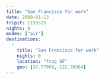 ```yaml
---
title: "San Francisco for work"
date: 2009-01-13
tripit: 1155515
nights: 0
modes: ["air"]
destinations:
  -
    title: "San Francisco for work"
    nights: 0
    location: "frog SF"
    geo: [37.77909,-122.39364]
---
```



